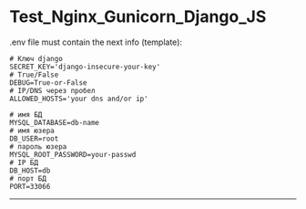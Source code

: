 # Test_Nginx_Gunicorn_Django_JS

.env file must contain the next info (template):

```dotenv
# Ключ django
SECRET_KEY='django-insecure-your-key'
# True/False
DEBUG=True-or-False
# IP/DNS через пробел
ALLOWED_HOSTS='your dns and/or ip'

# имя БД
MYSQL_DATABASE=db-name
# имя юзера
DB_USER=root
# пароль юзера
MYSQL_ROOT_PASSWORD=your-passwd
# IP БД
DB_HOST=db
# порт БД
PORT=33066
```

<hr>
